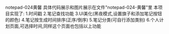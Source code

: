 notepad-024黄馨
具体代码展示和图片展示在文件"notepad-024-黄馨"里
本项目实现了:
1.时间戳
2.笔记查找功能
3.UI美化(黑夜模式,设置旗子和添加笔记按钮的颜色)
4.笔记按生成时间排序(正序/倒序)
5.笔记分类(可自行添加类别)
6.个人计划页面,可选择时间,同样这个页面也包括以上功能